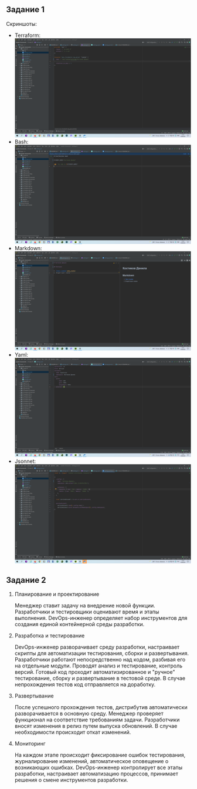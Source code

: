 ## Задание 1

Скриншоты:
    
- Terraform: ![Терраформ](img/terraform.png)
- Bash: ![bahs](img/bash.png)
- Markdown: ![markdown](img/markdown.png)
- Yaml: ![Yaml](img/yaml.png)
- Jsonnet: ![Jsonnet](img/jsonnet.png)

## Задание 2

1. Планирование и проектирование

    Менеджер ставит задачу на внедрение новой функции. 
    Разработчики и тестировщики оценивают время и этапы выполнения.
    DevOps-инженер определяет набор инструментов для создания единой контейнерной среды разработки.

2. Разработка и тестирование

    DevOps-инженер разворачивает среду разработки, настраивает скрипты для автоматизации тестирования, сборки и развертывания. 
    Разработчики работают непосредственно над кодом, разбивая его на отдельные модули. Проводят анализ и тестирование, контроль версий.
    Готовый код проходит автоматизированное и "ручное" тестирование, сборку и развертывание в тестовой среде. В случае непрохождения тестов код отправляется на доработку.
 
3. Развертывание

    После успешного прохождения тестов, дистрибутив автоматически разворачивается в основную среду. 
    Менеджер проверяет функционал на соответствие требованиям задачи.
    Разработчики вносят изменения в релиз путем выпуска обновлений.
    В случае необходимости происходит откат изменений.

4. Мониторинг

    На каждом этапе происходит фиксирование ошибок тестирования, журналирование изменений, автоматическое оповещение о возникающих ошибках. DevOps-инженер контролирует все этапы разработки, настраивает автоматизацию процессов, принимает решения о смене инструментов разработки.